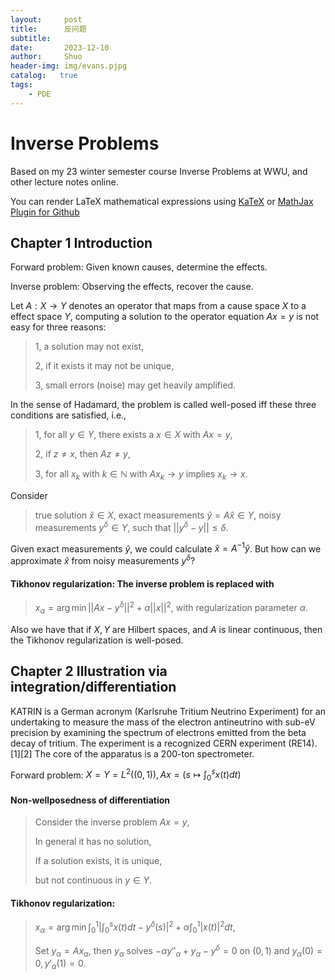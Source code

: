 ```yaml
---
layout:     post
title:      反问题
subtitle:   
date:       2023-12-10
author:     Shuo
header-img: img/evans.pjpg
catalog:   true
tags:
    - PDE
---
```


# Inverse Problems

Based on my 23 winter semester course Inverse Problems at WWU, and other lecture notes online. 

You can render LaTeX mathematical expressions using [KaTeX](https://khan.github.io/KaTeX/) or [MathJax Plugin for Github](https://chrome.google.com/webstore/detail/mathjax-plugin-for-github/ioemnmodlmafdkllaclgeombjnmnbima?hl=en)

## Chapter 1 Introduction

Forward problem: Given known causes, determine the effects. 

Inverse problem: Observing the effects, recover the cause. 

Let $A:X\to Y$ denotes an operator that maps from a cause space $X$ to a effect space $Y$, computing a solution to the operator equation $Ax=y$ is not easy for three reasons: 

> 1, a solution may not exist,
> 
> 2, if it exists it may not be unique,
> 
> 3, small errors (noise) may get heavily amplified.

In the sense of Hadamard, the problem is called well-posed iff these three conditions are satisfied, i.e.,

> 1, for all $y\in Y$, there exists a $x\in X$ with $Ax=y$,
>
> 2, if $z\neq x$, then $Az\neq y$,
>
> 3, for all $x_k$ with $k\in\mathbb{N}$ with $Ax_k\to y$ implies $x_k\to x$.

Consider
> true solution $\hat{x}\in X$,
> exact measurements $\hat{y} = A\hat{x}\in Y$,
> noisy measurements $y^{\delta}\in Y$, such that $||y^{\delta}-y||\leq\delta$.

Given exact measurements $\hat{y}$, we could calculate $\hat{x} = A^{−1}\hat{y}$.
But how can we approximate $\hat{x}$ from noisy measurements $y^{\delta}$?

#### Tikhonov regularization: The inverse problem is replaced with 

> $x_{\alpha}=\arg\min ||Ax-y^{\delta}||^2+\alpha||x||^2$, with regularization parameter $\alpha$. 

Also we have that if $X, Y$ are Hilbert spaces, and $A$ is linear continuous, then the Tikhonov regularization is well-posed. 

## Chapter 2 Illustration via integration/differentiation

KATRIN is a German acronym (Karlsruhe Tritium Neutrino Experiment) for an undertaking to measure the mass of the electron antineutrino with sub-eV precision by examining the spectrum of electrons emitted from the beta decay of tritium. The experiment is a recognized CERN experiment (RE14).[1][2] The core of the apparatus is a 200-ton spectrometer.

Forward problem: $X=Y=L^2((0,1)), Ax=(s\mapsto \int^s_0 x(t)dt)$ 

#### Non-wellposedness of differentiation

> Consider the inverse problem $Ax=y$,
> 
> In general it has no solution,
>  
> If a solution exists, it is unique,
> 
> but not continuous in $y\in Y$. 

#### Tikhonov regularization: 

> $x_{\alpha}=\arg\min \int^1_0|\int^s_0x(t)dt-y^{\delta}(s)|^2+\alpha\int^1_0|x(t)|^2dt$,
>
> Set $y_{\alpha}=Ax_{\alpha}$, then $y_{\alpha}$ solves $-\alpha y''_{\alpha}+y_{\alpha}-y^{\delta}=0$ on $(0,1)$ and $y_{\alpha}(0)=0, y'_{\alpha}(1)=0$. 
